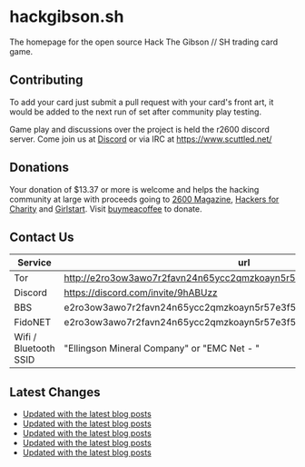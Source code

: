 # hackgibson.sh
The homepage for the open source Hack The Gibson // SH trading card game.


## Contributing

To add your card just submit a pull request with your card's front art, it would be added to the next run of set after community play testing.

Game play and discussions over the project is held the r2600 discord server. Come join us at [Discord](https://discord.com/invite/9hABUzz) or via IRC at https://www.scuttled.net/


## Donations

Your donation of $13.37 or more is welcome and helps the hacking community at large with proceeds going to [2600 Magazine](https://2600.com/), [Hackers for Charity](https://hackersforcharity.org) and [Girlstart](https://girlstart.org).  Visit [buymeacoffee](https://www.buymeacoffee.com/hackgibson.sh) to donate.


## Contact Us

Service | url
-|-
Tor | http://e2ro3ow3awo7r2favn24n65ycc2qmzkoayn5r57e3f56nvjwdcgg32ad.onion
Discord | https://discord.com/invite/9hABUzz
BBS | e2ro3ow3awo7r2favn24n65ycc2qmzkoayn5r57e3f56nvjwdcgg32ad.onion:23
FidoNET | e2ro3ow3awo7r2favn24n65ycc2qmzkoayn5r57e3f56nvjwdcgg32ad.onion:24554
Wifi / Bluetooth SSID | "Ellingson Mineral Company" or "EMC Net - <fidonet address>"

## Latest Changes
<!-- BLOG-POST-LIST:START -->
- [Updated with the latest blog posts](https://github.com/DFW2600/hackgibson.sh/commit/b70783d9a2726ccf99ad43b69c4f5b2997da9d28)
- [Updated with the latest blog posts](https://github.com/DFW2600/hackgibson.sh/commit/c7fe88251165d7e1fd08cd96559456a6d809ef70)
- [Updated with the latest blog posts](https://github.com/DFW2600/hackgibson.sh/commit/4f5dd001a2a5ec465fbd9b3cdf57bd3d55657d07)
- [Updated with the latest blog posts](https://github.com/DFW2600/hackgibson.sh/commit/28f9800109fae6e7af925e5e7cd54204070f8f50)
- [Updated with the latest blog posts](https://github.com/DFW2600/hackgibson.sh/commit/d3763f310b094c1db795af58b9a993280df720e0)
<!-- BLOG-POST-LIST:END -->
